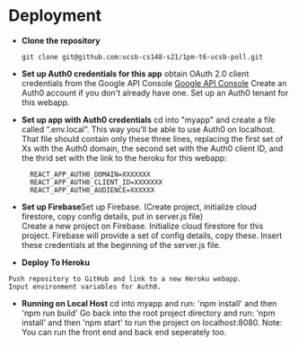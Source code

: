 # Deployment

- **Clone the repository**
    ```
    git clone git@github.com:ucsb-cs148-s21/1pm-t6-ucsb-poll.git
    ```
- **Set up Auth0 credentials for this app**
    obtain OAuth 2.0 client credentials from the Google API Console [Google API Console](https://console.developers.google.com/)
    Create an Auth0 account if you don't already have one.
    Set up an Auth0 tenant for this webapp.
        
<!-- TODO: Summarize main Instructions from cs156? -->
- **Set up app with Auth0 credentials**
    cd into "myapp" and create a file called “.env.local”. This way you’ll be able to use Auth0 on localhost. That file should contain only these three lines, replacing the first     set of Xs with the Auth0 domain, the second set with the Auth0 client ID, and the thrid set with the link to the heroku for this webapp:

        REACT_APP_AUTH0_DOMAIN=XXXXXXX  
        REACT_APP_AUTH0_CLIENT_ID=XXXXXXX  
        REACT_APP_AUTH0_AUDIENCE=XXXXXX 
- **Set up Firebase**Set up Firebase. (Create project, initialize cloud firestore, copy config details, put in server.js file)     
    Create a new project on Firebase.
    Initialize cloud firestore for this project.
    Firebase will provide a set of config details, copy these.
    Insert these credentials at the beginning of the server.js file.
    
- **Deploy To Heroku**
<!--- set up express ? -->
    Push repository to GitHub and link to a new Heroku webapp.
    Input environment variables for Auth0.
<!--- - cd in myapp & npm run build? (Trouble shooting if heroku is not working properly) -->

- **Running on Local Host**
    cd into myapp and run: 'npm install' and then 'npm run build'
    Go back into the root project directory and run: 'npm install' and then 'npm start' to run the project on localhost:8080.
    Note: You can run the front end and back end seperately too. 


